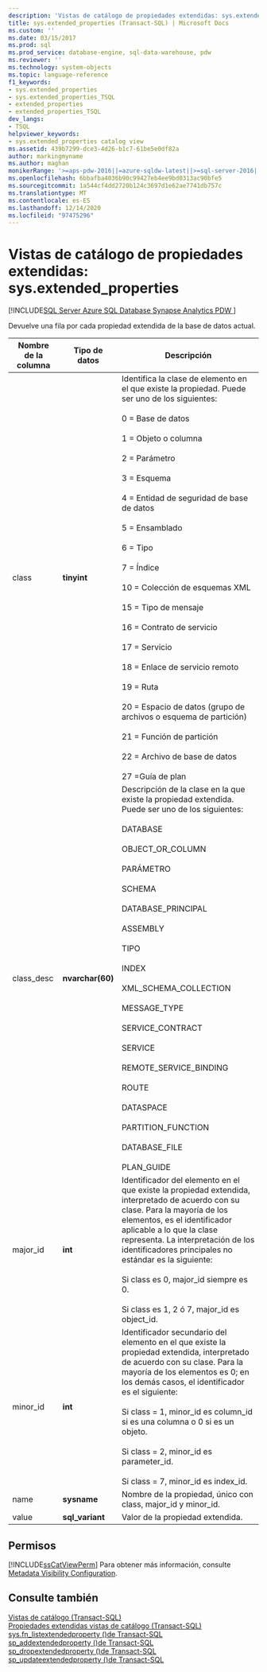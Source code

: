 ```yaml
---
description: 'Vistas de catálogo de propiedades extendidas: sys.extended_properties'
title: sys.extended_properties (Transact-SQL) | Microsoft Docs
ms.custom: ''
ms.date: 03/15/2017
ms.prod: sql
ms.prod_service: database-engine, sql-data-warehouse, pdw
ms.reviewer: ''
ms.technology: system-objects
ms.topic: language-reference
f1_keywords:
- sys.extended_properties
- sys.extended_properties_TSQL
- extended_properties
- extended_properties_TSQL
dev_langs:
- TSQL
helpviewer_keywords:
- sys.extended_properties catalog view
ms.assetid: 439b7299-dce3-4d26-b1c7-61be5e0df82a
author: markingmyname
ms.author: maghan
monikerRange: '>=aps-pdw-2016||=azure-sqldw-latest||>=sql-server-2016||>=sql-server-linux-2017||=azuresqldb-mi-current'
ms.openlocfilehash: 6bbafba4036b90c99427eb4ee9bd0313ac90bfe5
ms.sourcegitcommit: 1a544cf4dd2720b124c3697d1e62ae7741db757c
ms.translationtype: MT
ms.contentlocale: es-ES
ms.lasthandoff: 12/14/2020
ms.locfileid: "97475296"
---
```

# <a name="extended-properties-catalog-views---sysextended_properties"></a>Vistas de catálogo de propiedades extendidas: sys.extended_properties
[!INCLUDE[SQL Server Azure SQL Database Synapse Analytics PDW ](../../includes/applies-to-version/sql-asdb-asdbmi-asa-pdw.md)]

  Devuelve una fila por cada propiedad extendida de la base de datos actual.  
  
|Nombre de la columna|Tipo de datos|Descripción|  
|-----------------|---------------|-----------------|  
|class|**tinyint**|Identifica la clase de elemento en el que existe la propiedad. Puede ser uno de los siguientes:<br /><br /> 0 = Base de datos<br /><br /> 1 = Objeto o columna<br /><br /> 2 = Parámetro<br /><br /> 3 = Esquema<br /><br /> 4 = Entidad de seguridad de base de datos<br /><br /> 5 = Ensamblado<br /><br /> 6 = Tipo<br /><br /> 7 = Índice<br /><br /> 10 = Colección de esquemas XML<br /><br /> 15 = Tipo de mensaje<br /><br /> 16 = Contrato de servicio<br /><br /> 17 = Servicio<br /><br /> 18 = Enlace de servicio remoto<br /><br /> 19 = Ruta<br /><br /> 20 = Espacio de datos (grupo de archivos o esquema de partición)<br /><br /> 21 = Función de partición<br /><br /> 22 = Archivo de base de datos<br /><br /> 27 =Guía de plan|  
|class_desc|**nvarchar(60)**|Descripción de la clase en la que existe la propiedad extendida. Puede ser uno de los siguientes:<br /><br /> DATABASE<br /><br /> OBJECT_OR_COLUMN<br /><br /> PARÁMETRO<br /><br /> SCHEMA<br /><br /> DATABASE_PRINCIPAL<br /><br /> ASSEMBLY<br /><br /> TIPO<br /><br /> INDEX<br /><br /> XML_SCHEMA_COLLECTION<br /><br /> MESSAGE_TYPE<br /><br /> SERVICE_CONTRACT<br /><br /> SERVICE<br /><br /> REMOTE_SERVICE_BINDING<br /><br /> ROUTE<br /><br /> DATASPACE<br /><br /> PARTITION_FUNCTION<br /><br /> DATABASE_FILE<br /><br /> PLAN_GUIDE|  
|major_id|**int**|Identificador del elemento en el que existe la propiedad extendida, interpretado de acuerdo con su clase. Para la mayoría de los elementos, es el identificador aplicable a lo que la clase representa. La interpretación de los identificadores principales no estándar es la siguiente:<br /><br /> Si class es 0, major_id siempre es 0.<br /><br /> Si class es 1, 2 ó 7, major_id es object_id.|  
|minor_id|**int**|Identificador secundario del elemento en el que existe la propiedad extendida, interpretado de acuerdo con su clase. Para la mayoría de los elementos es 0; en los demás casos, el identificador es el siguiente:<br /><br /> Si class = 1, minor_id es column_id si es una columna o 0 si es un objeto.<br /><br /> Si class = 2, minor_id es parameter_id.<br /><br /> Si class = 7, minor_id es index_id.|  
|name|**sysname**|Nombre de la propiedad, único con class, major_id y minor_id.|  
|value|**sql_variant**|Valor de la propiedad extendida.|  
  
## <a name="permissions"></a>Permisos  
 [!INCLUDE[ssCatViewPerm](../../includes/sscatviewperm-md.md)] Para obtener más información, consulte [Metadata Visibility Configuration](../../relational-databases/security/metadata-visibility-configuration.md).  
  
## <a name="see-also"></a>Consulte también  
 [Vistas de catálogo &#40;Transact-SQL&#41;](../../relational-databases/system-catalog-views/catalog-views-transact-sql.md)   
 [Propiedades extendidas vistas de catálogo &#40;Transact-SQL&#41;](./catalog-views-transact-sql.md)   
 [sys.fn_listextendedproperty &#40;&#41;de Transact-SQL ](../../relational-databases/system-functions/sys-fn-listextendedproperty-transact-sql.md)   
 [sp_addextendedproperty &#40;&#41;de Transact-SQL ](../../relational-databases/system-stored-procedures/sp-addextendedproperty-transact-sql.md)   
 [sp_dropextendedproperty &#40;&#41;de Transact-SQL ](../../relational-databases/system-stored-procedures/sp-dropextendedproperty-transact-sql.md)   
 [sp_updateextendedproperty &#40;&#41;de Transact-SQL ](../../relational-databases/system-stored-procedures/sp-updateextendedproperty-transact-sql.md)  
  
